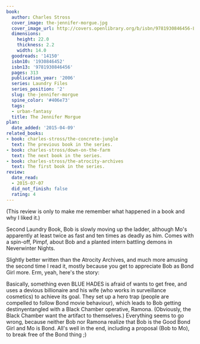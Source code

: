 ```yaml
---
book:
  author: Charles Stross
  cover_image: the-jennifer-morgue.jpg
  cover_image_url: http://covers.openlibrary.org/b/isbn/9781930846456-L.jpg
  dimensions:
    height: 22.0
    thickness: 2.2
    width: 14.0
  goodreads: '14150'
  isbn10: '1930846452'
  isbn13: '9781930846456'
  pages: 313
  publication_year: '2006'
  series: Laundry Files
  series_position: '2'
  slug: the-jennifer-morgue
  spine_color: '#406e73'
  tags:
  - urban-fantasy
  title: The Jennifer Morgue
plan:
  date_added: '2015-04-09'
related_books:
- book: charles-stross/the-concrete-jungle
  text: The previous book in the series.
- book: charles-stross/down-on-the-farm
  text: The next book in the series.
- book: charles-stross/the-atrocity-archives
  text: The first book in the series.
review:
  date_read:
  - 2015-07-07
  did_not_finish: false
  rating: 4
---
```


(This review is only to make me remember what happened in a book and why I liked it.)

Second Laundry Book, Bob is slowly moving up the ladder, although Mo's apparently at least twice as fast and ten times as deadly as him. Comes with a spin-off, Pimpf, about Bob and a planted intern battling demons in Neverwinter Nights.

Slightly better written than the Atrocity Archives, and much more amusing the second time I read it, mostly because you get to appreciate Bob as Bond Girl more. Erm, yeah, here's the story:

Basically, something even BLUE HADES is afraid of wants to get free, and uses a devious billionaire and his wife (who works in surveillance cosmetics) to achieve its goal. They set up a hero trap (people are compelled to follow Bond movie behaviour), which leads to Bob getting destinyentangled with a Black Chamber operative, Ramona. (Obviously, the Black Chamber want the artifact to themselves.) Everything seems to go wrong, because neither Bob nor Ramona realize that Bob is the Good Bond Girl and Mo is Bond. All's well in the end, including a proposal (Bob to Mo), to break free of the Bond thing ;)
